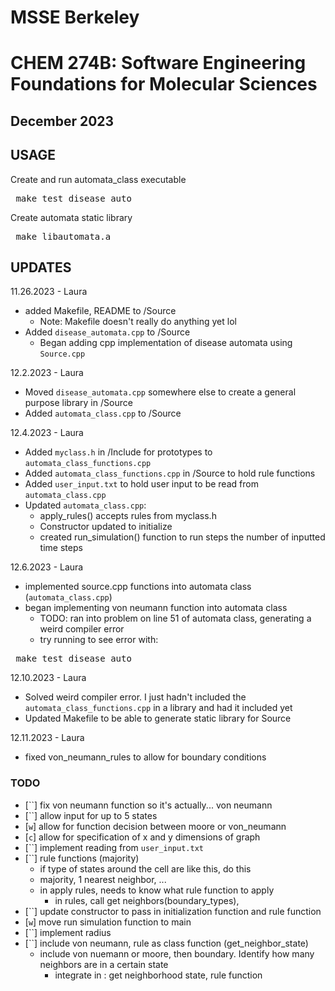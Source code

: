 # MSSE Berkeley
# CHEM 274B: Software Engineering Foundations for Molecular Sciences
## December 2023

## USAGE
Create and run automata_class executable
<pre> make test_disease_auto</pre>

Create automata static library
<pre> make libautomata.a </pre>

## UPDATES

11.26.2023 - Laura
- added Makefile, README to /Source
    - Note: Makefile doesn't really do anything yet lol
- Added `disease_automata.cpp` to /Source
    -  Began adding cpp implementation of disease automata using `Source.cpp`

12.2.2023 - Laura
- Moved `disease_automata.cpp` somewhere else to create a general purpose library in /Source 
- Added `automata_class.cpp` to /Source 

12.4.2023 - Laura
- Added `myclass.h` in /Include for prototypes to `automata_class_functions.cpp`
- Added `automata_class_functions.cpp` in /Source to hold rule functions
- Added `user_input.txt` to hold user input to be read from `automata_class.cpp`
- Updated `automata_class.cpp`:
    - apply_rules() accepts rules from myclass.h
    - Constructor updated to initialize
    - created run_simulation() function to run steps the number of inputted time steps

12.6.2023 - Laura
- implemented source.cpp functions into automata class (`automata_class.cpp`)
- began implementing von neumann function into automata class
    - TODO: ran into problem on line 51 of automata class, generating a weird compiler error
    - try running to see error with:
<pre> make test_disease_auto </pre>

12.10.2023 - Laura
- Solved weird compiler error. I just hadn't included the `automata_class_functions.cpp` in a library and had it included yet
- Updated Makefile to be able to generate static library for Source

12.11.2023 - Laura
- fixed von_neumann_rules to allow for boundary conditions

### TODO
- [``] fix von neumann function so it's actually... von neumann
- [``] allow input for up to 5 states
- [`w`] allow for function decision between moore or von_neumann
- [`c`] allow for specification of x and y dimensions of graph
- [``] implement reading from `user_input.txt`
- [``] rule functions (majority)
    - if type of states around the cell are like this, do this
    - majority, 1 nearest neighbor, ...
    - in apply rules, needs to know what rule function to apply
        - in rules, call get neighbors(boundary_types), 
- [``] update constructor to pass in initialization function and rule function
- [`w`] move run simulation function to main
- [``] implement radius
- [``] include von neumann, rule as class function (get_neighbor_state)
    - include von nuemann or moore, then boundary. Identify how many neighbors are in a certain state
        - integrate in : get neighborhood state, rule function